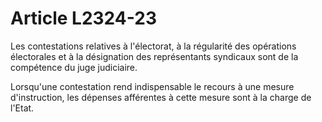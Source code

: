 # Article L2324-23

Les contestations relatives à l'électorat, à la régularité des opérations électorales et à la désignation des représentants syndicaux sont de la compétence du juge judiciaire.

Lorsqu'une contestation rend indispensable le recours à une mesure d'instruction, les dépenses afférentes à cette mesure sont à la charge de l'Etat.